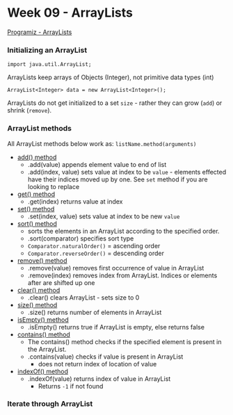 # Week 09 - ArrayLists

[Programiz - ArrayLists](https://www.programiz.com/java-programming/arraylist)

### Initializing an ArrayList

```
import java.util.ArrayList;
```

ArrayLists keep arrays of Objects (Integer), not primitive data types (int)

```
ArrayList<Integer> data = new ArrayList<Integer>();
```

ArrayLists do not get initialized to a set `size` - rather they can grow (`add`) or shrink (`remove`).

### ArrayList methods

All ArrayList methods below work as: `listName.method(arguments)`

- [add() method](https://www.programiz.com/java-programming/library/arraylist/add)
  - .add(value) appends element value to end of list
  - .add(index, value) sets value at index to be `value` - elements effected have their indices moved up by one. See `set` method if you are looking to replace
- [get() method](https://www.programiz.com/java-programming/library/arraylist/get)
  - .get(index) returns value at index
- [set() method](https://www.programiz.com/java-programming/library/arraylist/set)
  - .set(index, value) sets value at index to be new `value`
- [sort() method](https://www.programiz.com/java-programming/library/arraylist/sort)
  - sorts the elements in an ArrayList according to the specified order.
  - .sort(comparator) specifies sort type
  - `Comparator.naturalOrder()` = ascending order
  - `Comparator.reverseOrder()` = descending order
- [remove() method](https://www.programiz.com/java-programming/library/arraylist/remove)
  - .remove(value) removes first occurrence of value in ArrayList
  - .remove(index) removes index from ArrayList. Indices or elements after are shifted up one
- [clear() method](https://www.programiz.com/java-programming/library/arraylist/clear)
  - .clear() clears ArrayList - sets size to 0
- [size() method](https://www.programiz.com/java-programming/library/arraylist/size)
  - .size() returns number of elements in ArrayList
- [isEmpty() method](https://www.programiz.com/java-programming/library/arraylist/isempty)
  - .isEmpty() returns true if ArrayList is empty, else returns false
- [contains() method](https://www.programiz.com/java-programming/library/arraylist/contains)
  - The contains() method checks if the specified element is present in the ArrayList.
  - .contains(value) checks if value is present in ArrayList
    - does not return index of location of value
- [indexOf() method](https://www.programiz.com/java-programming/library/arraylist/indexof)
  - .indexOf(value) returns index of value in ArrayList
    - Returns `-1` if not found

### Iterate through ArrayList
